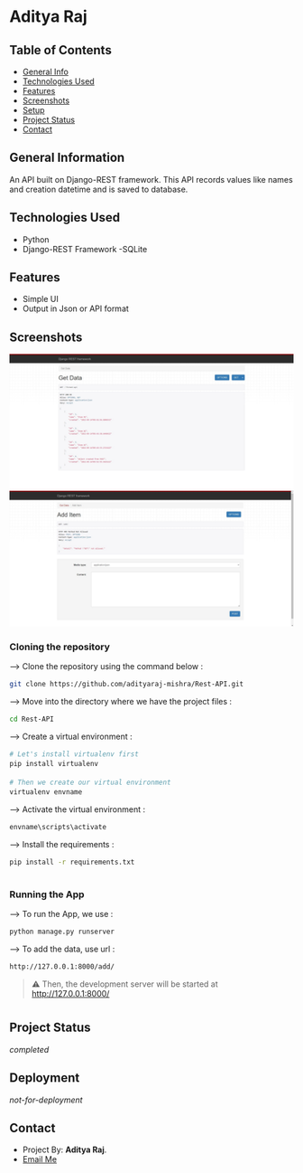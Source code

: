 # Aditya Raj

## Table of Contents
* [General Info](#general-information)
* [Technologies Used](#technologies-used)
* [Features](#features)
* [Screenshots](#screenshots)
* [Setup](#setup)
* [Project Status](#project-status)
* [Contact](#contact)

## General Information
An API built on Django-REST framework. This API records values like names and creation datetime and is saved to database.

## Technologies Used
- Python
- Django-REST Framework
-SQLite

## Features
- Simple UI
- Output in Json or API format

## Screenshots
![API screenshot](IMG/api.jpg)
![Data Creation screenshot](IMG/data.jpg)

### Cloning the repository

--> Clone the repository using the command below :
```bash
git clone https://github.com/adityaraj-mishra/Rest-API.git

```

--> Move into the directory where we have the project files : 
```bash
cd Rest-API

```

--> Create a virtual environment :
```bash
# Let's install virtualenv first
pip install virtualenv

# Then we create our virtual environment
virtualenv envname

```

--> Activate the virtual environment :
```bash
envname\scripts\activate

```

--> Install the requirements :
```bash
pip install -r requirements.txt

```

#

### Running the App

--> To run the App, we use :
```bash
python manage.py runserver

```
--> To add the data, use url :
```bash
http://127.0.0.1:8000/add/

```
> ⚠ Then, the development server will be started at http://127.0.0.1:8000/

#


## Project Status
 _completed_

## Deployment
_not-for-deployment_

## Contact
- Project By: **Aditya Raj**.
- <a href="mailto:araj.mishra2000@gmail.com">Email Me</a>
